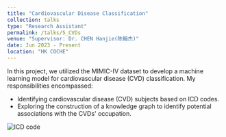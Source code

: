 ```yaml
---
title: "Cardiovascular Disease Classification"
collection: talks
type: "Research Assistant"
permalink: /talks/5_CVDs
venue: "Supervisor: Dr. CHEN Hanjie(陈翰杰)"
date: Jun 2023 - Present
location: "HK COCHE"
---
```


In this project, we utilized the MIMIC-IV dataset to develop a machine learning model for cardiovascular disease (CVD) classification. My responsibilities encompassed:
* Identifying cardiovascular disease (CVD) subjects based on ICD codes.
* Exploring the construction of a knowledge graph to identify potential associations with the CVDs' occupation.





![ICD code](http://yanweijin.github.io/images/ICD_code.jpg)
